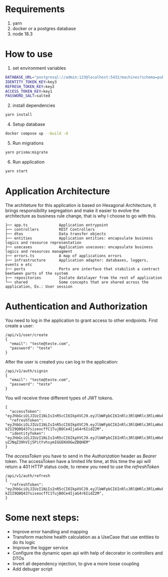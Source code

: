 # Requirements

1. yarn
2. docker or a postgres database
3. node 18.3

# How to use

1. set environment variables

```sh
DATABASE_URL="postgresql://admin:123@localhost:5432/machines?schema=public"
IDENTITY_TOKEN_KEY=key3
REFRESH_TOKEN_KEY=key2
ACCESS_TOKEN_KEY=key1
PASSWORD_SALT=salted
```

2. install dependencies

```sh
yarn install
```

4. Setup database

```sh
docker compose up --build -d
```

5. Run migrations

```sh
yarn prisma:migrate
```

6. Run application

```sh
yarn start
```

# Application Architecture

The architeture for this application is based on Hexagonal Architecture, it brings responsibility segregation and make it easier to evolve the architecture as business rule change, that is why I choose to go with this.

[](./architecture.png)

```
├── app.ts              Application entrypoint
├── controllers         REST Controllers
├── dtos                Data transfer objects
├── entities            Application entities: encapsulate business logics and resource representation
├── usecases            Application usecases: encapsulate business logics and resources managment
├── errors.ts           A map of applications errors
├── infrastructure      Application adapter: databases, loggers, events e etc
├── ports               Ports are interface that stabilish a contract beetween parts of the system
├── repositories        Isolate datalayer from the rest of application
└── shared              Some concepts that are shared across the application, Ex.: User session
```

# Authentication and Authorization

You need to log in the application to grant access to other endpoints. First create a user:

```
/api/v1/user/create
{
  "email": "teste@teste.com",
  "password": "teste"
}
```

After the user is created you can log in the application:

```
/api/v1/auth/signin
{
  "email": "teste@teste.com",
  "password": "teste"
}
```

You will receive three different types of JWT tokens.

```
{
  "accessToken": "eyJhbGciOiJIUzI1NiIsInR5cCI6IkpXVCJ9.eyJlbWFpbCI6InRlc3RlQHRlc3RlLmNvbSIsImlhdCI6MTcwMjI3MDU3NCwiZXhwIjoxNzAyMjc3Nzc0fQ.d4k_ayo5hLvcXvlfAPq5n98N9ZIml9ICwP8VwrIAuOE",
  "refreshToken": "eyJhbGciOiJIUzI1NiIsInR5cCI6IkpXVCJ9.eyJlbWFpbCI6InRlc3RlQHRlc3RlLmNvbSIsImlhdCI6MTcwMjI3MDU3NCwiZXhwIjoxNzAyMjgxMzc0fQ.-kZ1I9Q0Q437siseocffC1TujBOCe4IjaG4r6IidZ2M",
  "identityToken": "eyJhbGciOiJIUzI1NiIsInR5cCI6IkpXVCJ9.eyJlbWFpbCI6InRlc3RlQHRlc3RlLmNvbSIsImlhdCI6MTcwMjI3MDU3NCwiZXhwIjoxNzAyMjc3Nzc0fQ._Dh1g-uZJNqZ39hVIj5PitYvhsymIGGEKUOGwZBQHEM"
}
```

The _accessToken_ you have to send in the _Authorization_ header as _Bearer_ token.
The accessToken have a limited life time, at this time the api will return a 401 HTTP status code, to renew you need to use the _refreshToken_

```
/api/v1/auth/refresh
{
  "refreshToken": "eyJhbGciOiJIUzI1NiIsInR5cCI6IkpXVCJ9.eyJlbWFpbCI6InRlc3RlQHRlc3RlLmNvbSIsImlhdCI6MTcwMjI3MDU3NCwiZXhwIjoxNzAyMjgxMzc0fQ.-kZ1I9Q0Q437siseocffC1TujBOCe4IjaG4r6IidZ2M",
}
```

# Some next steps:

- Improve error handling and mapping
- Transform machine health calculation as a UseCase that use entities to do its logic
- Improve the logger service
- Configure the dynamic open api with help of decorator in controllers and DTOs
- Invert all dependency injection, to give a more loose coupling
- Add debuger script

